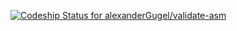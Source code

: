 [ ![Codeship Status for alexanderGugel/validate-asm](https://codeship.com/projects/93639d10-9cf4-0132-95e9-028d633c913e/status?branch=master)](https://codeship.com/projects/64402)
